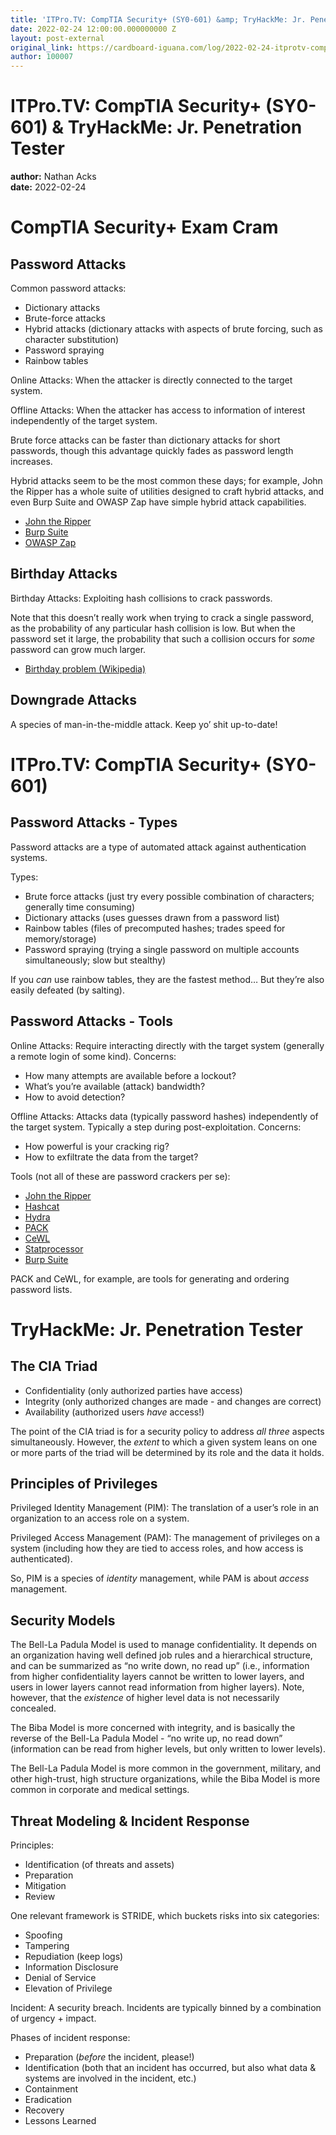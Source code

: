 ```yaml
---
title: 'ITPro.TV: CompTIA Security+ (SY0-601) &amp; TryHackMe: Jr. Penetration Tester'
date: 2022-02-24 12:00:00.000000000 Z
layout: post-external
original_link: https://cardboard-iguana.com/log/2022-02-24-itprotv-comptia-security-plus-and-tryhackme-jr-penetration-tester.html
author: 100007
---
```


# ITPro.TV: CompTIA Security+ (SY0-601) & TryHackMe: Jr. Penetration Tester

**author:** Nathan Acks  
**date:** 2022-02-24

# CompTIA Security+ Exam Cram

## Password Attacks

Common password attacks:

- Dictionary attacks
- Brute-force attacks
- Hybrid attacks (dictionary attacks with aspects of brute forcing, such as character substitution)
- Password spraying
- Rainbow tables

Online Attacks: When the attacker is directly connected to the target system.

Offline Attacks: When the attacker has access to information of interest independently of the target system.

Brute force attacks can be faster than dictionary attacks for short passwords, though this advantage quickly fades as password length increases.

Hybrid attacks seem to be the most common these days; for example, John the Ripper has a whole suite of utilities designed to craft hybrid attacks, and even Burp Suite and OWASP Zap have simple hybrid attack capabilities.

- [John the Ripper](https://cardboard-iguana.com/notes/john-the-ripper.html)
- [Burp Suite](https://cardboard-iguana.com/notes/burp-suite.html)
- [OWASP Zap](https://cardboard-iguana.com/notes/owasp-zap.html)

## Birthday Attacks

Birthday Attacks: Exploiting hash collisions to crack passwords.

Note that this doesn’t really work when trying to crack a single password, as the probability of any particular hash collision is low. But when the password set it large, the probability that such a collision occurs for _some_ password can grow much larger.

- [Birthday problem (Wikipedia)](https://en.wikipedia.org/wiki/Birthday_problem)

## Downgrade Attacks

A species of man-in-the-middle attack. Keep yo’ shit up-to-date!

# ITPro.TV: CompTIA Security+ (SY0-601)

## Password Attacks - Types

Password attacks are a type of automated attack against authentication systems.

Types:

- Brute force attacks (just try every possible combination of characters; generally time consuming)
- Dictionary attacks (uses guesses drawn from a password list)
- Rainbow tables (files of precomputed hashes; trades speed for memory/storage)
- Password spraying (trying a single password on multiple accounts simultaneously; slow but stealthy)

If you _can_ use rainbow tables, they are the fastest method… But they’re also easily defeated (by salting).

## Password Attacks - Tools

Online Attacks: Require interacting directly with the target system (generally a remote login of some kind). Concerns:

- How many attempts are available before a lockout?
- What’s you’re available (attack) bandwidth?
- How to avoid detection?

Offline Attacks: Attacks data (typically password hashes) independently of the target system. Typically a step during post-exploitation. Concerns:

- How powerful is your cracking rig?
- How to exfiltrate the data from the target?

Tools (not all of these are password crackers per se):

- [John the Ripper](https://cardboard-iguana.com/notes/john-the-ripper.html)
- [Hashcat](https://cardboard-iguana.com/notes/hashcat.html)
- [Hydra](https://cardboard-iguana.com/notes/hydra.html)
- [PACK](https://www.kali.org/tools/pack/)
- [CeWL](https://github.com/digininja/CeWL)
- [Statprocessor](https://hashcat.net/wiki/doku.php?id=statsprocessor)
- [Burp Suite](https://cardboard-iguana.com/notes/burp-suite.html)

PACK and CeWL, for example, are tools for generating and ordering password lists.

# TryHackMe: Jr. Penetration Tester

## The CIA Triad

- Confidentiality (only authorized parties have access)
- Integrity (only authorized changes are made - and changes are correct)
- Availability (authorized users _have_ access!)

The point of the CIA triad is for a security policy to address _all three_ aspects simultaneously. However, the _extent_ to which a given system leans on one or more parts of the triad will be determined by its role and the data it holds.

## Principles of Privileges

Privileged Identity Management (PIM): The translation of a user’s role in an organization to an access role on a system.

Privileged Access Management (PAM): The management of privileges on a system (including how they are tied to access roles, and how access is authenticated).

So, PIM is a species of _identity_ management, while PAM is about _access_ management.

## Security Models

The Bell-La Padula Model is used to manage confidentiality. It depends on an organization having well defined job rules and a hierarchical structure, and can be summarized as “no write down, no read up” (i.e., information from higher confidentiality layers cannot be written to lower layers, and users in lower layers cannot read information from higher layers). Note, however, that the _existence_ of higher level data is not necessarily concealed.

The Biba Model is more concerned with integrity, and is basically the reverse of the Bell-La Padula Model - “no write up, no read down” (information can be read from higher levels, but only written to lower levels).

The Bell-La Padula Model is more common in the government, military, and other high-trust, high structure organizations, while the Biba Model is more common in corporate and medical settings.

## Threat Modeling & Incident Response

Principles:

- Identification (of threats and assets)
- Preparation
- Mitigation
- Review

One relevant framework is STRIDE, which buckets risks into six categories:

- Spoofing
- Tampering
- Repudiation (keep logs)
- Information Disclosure
- Denial of Service
- Elevation of Privilege

Incident: A security breach. Incidents are typically binned by a combination of urgency + impact.

Phases of incident response:

- Preparation (_before_ the incident, please!)
- Identification (both that an incident has occurred, but also what data & systems are involved in the incident, etc.)
- Containment
- Eradication
- Recovery
- Lessons Learned
